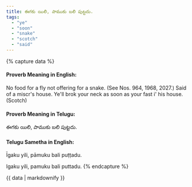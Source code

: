```yaml
---
title: ఈగకు యిలి, పాముకు బలి పుట్టదు.
tags:
  - "ye"
  - "soon"
  - "snake"
  - "scotch"
  - "said"
---
```


{% capture data %}
#### Proverb Meaning in English:
No food for a fly not offering for a snake.
(See Nos. 964, 1968, 2027.)
Said of a miscr's house.
Ye'll brok your neck as soon as your fast i' his house. (Scotch)

#### Proverb Meaning in Telugu:
ఈగకు యిలి, పాముకు బలి పుట్టదు.

#### Telugu Sametha in English:
Īgaku yili, pāmuku bali puṭṭadu.

Igaku yili, pamuku bali puttadu.
{% endcapture %}

{{ data | markdownify }}

